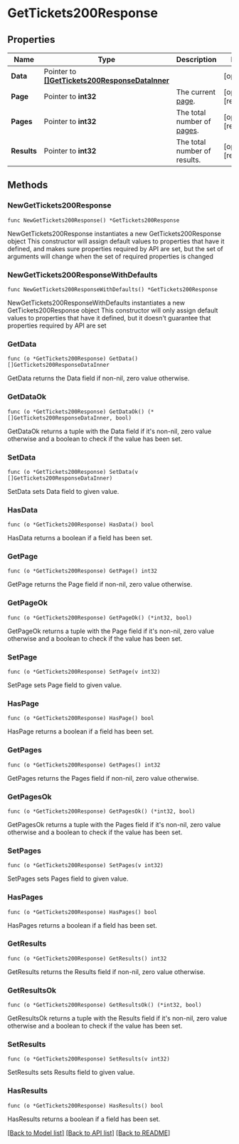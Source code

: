 # GetTickets200Response

## Properties

Name | Type | Description | Notes
------------ | ------------- | ------------- | -------------
**Data** | Pointer to [**[]GetTickets200ResponseDataInner**](GetTickets200ResponseDataInner.md) |  | [optional] 
**Page** | Pointer to **int32** | The current [page](https://techdocs.akamai.com/linode-api/reference/pagination). | [optional] [readonly] 
**Pages** | Pointer to **int32** | The total number of [pages](https://techdocs.akamai.com/linode-api/reference/pagination). | [optional] [readonly] 
**Results** | Pointer to **int32** | The total number of results. | [optional] [readonly] 

## Methods

### NewGetTickets200Response

`func NewGetTickets200Response() *GetTickets200Response`

NewGetTickets200Response instantiates a new GetTickets200Response object
This constructor will assign default values to properties that have it defined,
and makes sure properties required by API are set, but the set of arguments
will change when the set of required properties is changed

### NewGetTickets200ResponseWithDefaults

`func NewGetTickets200ResponseWithDefaults() *GetTickets200Response`

NewGetTickets200ResponseWithDefaults instantiates a new GetTickets200Response object
This constructor will only assign default values to properties that have it defined,
but it doesn't guarantee that properties required by API are set

### GetData

`func (o *GetTickets200Response) GetData() []GetTickets200ResponseDataInner`

GetData returns the Data field if non-nil, zero value otherwise.

### GetDataOk

`func (o *GetTickets200Response) GetDataOk() (*[]GetTickets200ResponseDataInner, bool)`

GetDataOk returns a tuple with the Data field if it's non-nil, zero value otherwise
and a boolean to check if the value has been set.

### SetData

`func (o *GetTickets200Response) SetData(v []GetTickets200ResponseDataInner)`

SetData sets Data field to given value.

### HasData

`func (o *GetTickets200Response) HasData() bool`

HasData returns a boolean if a field has been set.

### GetPage

`func (o *GetTickets200Response) GetPage() int32`

GetPage returns the Page field if non-nil, zero value otherwise.

### GetPageOk

`func (o *GetTickets200Response) GetPageOk() (*int32, bool)`

GetPageOk returns a tuple with the Page field if it's non-nil, zero value otherwise
and a boolean to check if the value has been set.

### SetPage

`func (o *GetTickets200Response) SetPage(v int32)`

SetPage sets Page field to given value.

### HasPage

`func (o *GetTickets200Response) HasPage() bool`

HasPage returns a boolean if a field has been set.

### GetPages

`func (o *GetTickets200Response) GetPages() int32`

GetPages returns the Pages field if non-nil, zero value otherwise.

### GetPagesOk

`func (o *GetTickets200Response) GetPagesOk() (*int32, bool)`

GetPagesOk returns a tuple with the Pages field if it's non-nil, zero value otherwise
and a boolean to check if the value has been set.

### SetPages

`func (o *GetTickets200Response) SetPages(v int32)`

SetPages sets Pages field to given value.

### HasPages

`func (o *GetTickets200Response) HasPages() bool`

HasPages returns a boolean if a field has been set.

### GetResults

`func (o *GetTickets200Response) GetResults() int32`

GetResults returns the Results field if non-nil, zero value otherwise.

### GetResultsOk

`func (o *GetTickets200Response) GetResultsOk() (*int32, bool)`

GetResultsOk returns a tuple with the Results field if it's non-nil, zero value otherwise
and a boolean to check if the value has been set.

### SetResults

`func (o *GetTickets200Response) SetResults(v int32)`

SetResults sets Results field to given value.

### HasResults

`func (o *GetTickets200Response) HasResults() bool`

HasResults returns a boolean if a field has been set.


[[Back to Model list]](../README.md#documentation-for-models) [[Back to API list]](../README.md#documentation-for-api-endpoints) [[Back to README]](../README.md)


